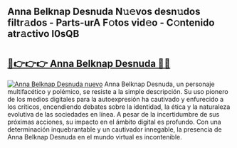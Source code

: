 ## Anna Belknap Desnuda N𝚞𝚎vos desn𝚞dos filtr𝚊dos - Parts-urA F𝚘tos vid𝚎o - C𝚘ntenido atr𝚊ctivo I0sQB

# <h2><a href="http://mbcfk8.tromn.icu/?c=Anna+Belknap+Desnuda">🔗👉👉👉 Anna Belknap Desnuda 🔗🔗</a></h2>

[![Anna Belknap Desnuda nuevo](https://i.imgur.com/pEAQMta.gif)](http://mbcfk8.tromn.icu/?c=Anna+Belknap+Desnuda)
Anna Belknap Desnuda, un personaje multifacético y polémico, se resiste a la simple descripción. Su uso pionero de los medios digitales para la autoexpresión ha cautivado y enfurecido a los críticos, encendiendo debates sobre la identidad, la ética y la naturaleza evolutiva de las sociedades en línea. A pesar de la incertidumbre de sus próximas acciones, su impacto en el ámbito digital es profundo. Con una determinación inquebrantable y un cautivador innegable, la presencia de Anna Belknap Desnuda en el mundo virtual es incontenible.

